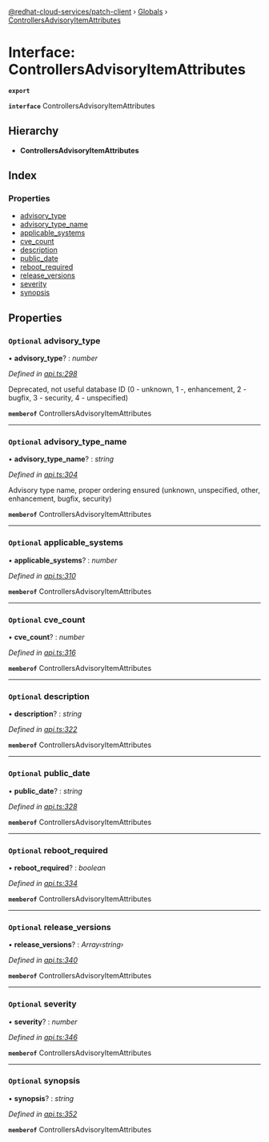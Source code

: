 [@redhat-cloud-services/patch-client](../README.md) › [Globals](../globals.md) › [ControllersAdvisoryItemAttributes](controllersadvisoryitemattributes.md)

# Interface: ControllersAdvisoryItemAttributes

**`export`** 

**`interface`** ControllersAdvisoryItemAttributes

## Hierarchy

* **ControllersAdvisoryItemAttributes**

## Index

### Properties

* [advisory_type](controllersadvisoryitemattributes.md#optional-advisory_type)
* [advisory_type_name](controllersadvisoryitemattributes.md#optional-advisory_type_name)
* [applicable_systems](controllersadvisoryitemattributes.md#optional-applicable_systems)
* [cve_count](controllersadvisoryitemattributes.md#optional-cve_count)
* [description](controllersadvisoryitemattributes.md#optional-description)
* [public_date](controllersadvisoryitemattributes.md#optional-public_date)
* [reboot_required](controllersadvisoryitemattributes.md#optional-reboot_required)
* [release_versions](controllersadvisoryitemattributes.md#optional-release_versions)
* [severity](controllersadvisoryitemattributes.md#optional-severity)
* [synopsis](controllersadvisoryitemattributes.md#optional-synopsis)

## Properties

### `Optional` advisory_type

• **advisory_type**? : *number*

*Defined in [api.ts:298](https://github.com/RedHatInsights/javascript-clients/blob/daadefd7/packages/patch/api.ts#L298)*

Deprecated, not useful database ID (0 - unknown, 1 -, enhancement, 2 - bugfix, 3 - security, 4 - unspecified)

**`memberof`** ControllersAdvisoryItemAttributes

___

### `Optional` advisory_type_name

• **advisory_type_name**? : *string*

*Defined in [api.ts:304](https://github.com/RedHatInsights/javascript-clients/blob/daadefd7/packages/patch/api.ts#L304)*

Advisory type name, proper ordering ensured (unknown, unspecified, other, enhancement, bugfix, security)

**`memberof`** ControllersAdvisoryItemAttributes

___

### `Optional` applicable_systems

• **applicable_systems**? : *number*

*Defined in [api.ts:310](https://github.com/RedHatInsights/javascript-clients/blob/daadefd7/packages/patch/api.ts#L310)*

**`memberof`** ControllersAdvisoryItemAttributes

___

### `Optional` cve_count

• **cve_count**? : *number*

*Defined in [api.ts:316](https://github.com/RedHatInsights/javascript-clients/blob/daadefd7/packages/patch/api.ts#L316)*

**`memberof`** ControllersAdvisoryItemAttributes

___

### `Optional` description

• **description**? : *string*

*Defined in [api.ts:322](https://github.com/RedHatInsights/javascript-clients/blob/daadefd7/packages/patch/api.ts#L322)*

**`memberof`** ControllersAdvisoryItemAttributes

___

### `Optional` public_date

• **public_date**? : *string*

*Defined in [api.ts:328](https://github.com/RedHatInsights/javascript-clients/blob/daadefd7/packages/patch/api.ts#L328)*

**`memberof`** ControllersAdvisoryItemAttributes

___

### `Optional` reboot_required

• **reboot_required**? : *boolean*

*Defined in [api.ts:334](https://github.com/RedHatInsights/javascript-clients/blob/daadefd7/packages/patch/api.ts#L334)*

**`memberof`** ControllersAdvisoryItemAttributes

___

### `Optional` release_versions

• **release_versions**? : *Array‹string›*

*Defined in [api.ts:340](https://github.com/RedHatInsights/javascript-clients/blob/daadefd7/packages/patch/api.ts#L340)*

**`memberof`** ControllersAdvisoryItemAttributes

___

### `Optional` severity

• **severity**? : *number*

*Defined in [api.ts:346](https://github.com/RedHatInsights/javascript-clients/blob/daadefd7/packages/patch/api.ts#L346)*

**`memberof`** ControllersAdvisoryItemAttributes

___

### `Optional` synopsis

• **synopsis**? : *string*

*Defined in [api.ts:352](https://github.com/RedHatInsights/javascript-clients/blob/daadefd7/packages/patch/api.ts#L352)*

**`memberof`** ControllersAdvisoryItemAttributes
